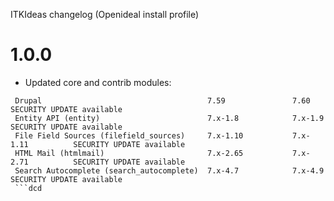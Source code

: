 ITKIdeas changelog (Openideal install profile)

# 1.0.0
* Updated core and contrib modules:
```
 Drupal                                     7.59               7.60              SECURITY UPDATE available
 Entity API (entity)                        7.x-1.8            7.x-1.9           SECURITY UPDATE available
 File Field Sources (filefield_sources)     7.x-1.10           7.x-1.11          SECURITY UPDATE available
 HTML Mail (htmlmail)                       7.x-2.65           7.x-2.71          SECURITY UPDATE available
 Search Autocomplete (search_autocomplete)  7.x-4.7            7.x-4.9           SECURITY UPDATE available
 ```dcd 